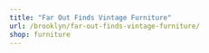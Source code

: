 ```yaml
---
title: "Far Out Finds Vintage Furniture"
url: /brooklyn/far-out-finds-vintage-furniture/
shop: furniture
---
```

